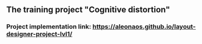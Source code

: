 ## The training project "Cognitive distortion"

### Project implementation link: https://aleonaos.github.io/layout-designer-project-lvl1/
